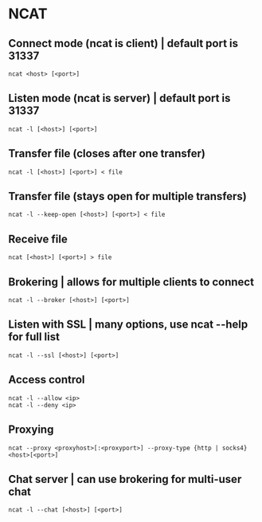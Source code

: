 # NCAT

## Connect mode (ncat is client) | default port is 31337

```shell
ncat <host> [<port>]
```

## Listen mode (ncat is server) | default port is 31337

```shell
ncat -l [<host>] [<port>]
```

## Transfer file (closes after one transfer)

```shell
ncat -l [<host>] [<port>] < file
```

## Transfer file (stays open for multiple transfers)

```shell
ncat -l --keep-open [<host>] [<port>] < file
```

## Receive file

```shell
ncat [<host>] [<port>] > file
```

## Brokering | allows for multiple clients to connect

```shell
ncat -l --broker [<host>] [<port>]
```

## Listen with SSL | many options, use ncat --help for full list

```shell
ncat -l --ssl [<host>] [<port>]
```

## Access control

```shell
ncat -l --allow <ip>
ncat -l --deny <ip>
```

## Proxying

```shell
ncat --proxy <proxyhost>[:<proxyport>] --proxy-type {http | socks4} <host>[<port>]
```

## Chat server | can use brokering for multi-user chat

```shell
ncat -l --chat [<host>] [<port>]
```
